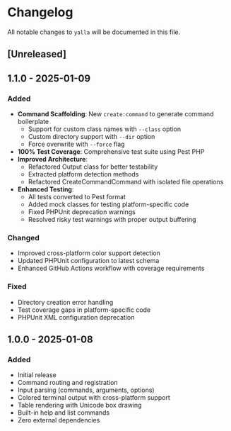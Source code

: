 # Changelog

All notable changes to `yalla` will be documented in this file.

## [Unreleased]

## 1.1.0 - 2025-01-09

### Added
- **Command Scaffolding**: New `create:command` to generate command boilerplate
  - Support for custom class names with `--class` option
  - Custom directory support with `--dir` option
  - Force overwrite with `--force` flag
- **100% Test Coverage**: Comprehensive test suite using Pest PHP
- **Improved Architecture**: 
  - Refactored Output class for better testability
  - Extracted platform detection methods
  - Refactored CreateCommandCommand with isolated file operations
- **Enhanced Testing**:
  - All tests converted to Pest format
  - Added mock classes for testing platform-specific code
  - Fixed PHPUnit deprecation warnings
  - Resolved risky test warnings with proper output buffering

### Changed
- Improved cross-platform color support detection
- Updated PHPUnit configuration to latest schema
- Enhanced GitHub Actions workflow with coverage requirements

### Fixed
- Directory creation error handling
- Test coverage gaps in platform-specific code
- PHPUnit XML configuration deprecation

## 1.0.0 - 2025-01-08

### Added
- Initial release
- Command routing and registration
- Input parsing (commands, arguments, options)
- Colored terminal output with cross-platform support
- Table rendering with Unicode box drawing
- Built-in help and list commands
- Zero external dependencies